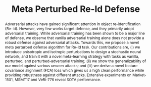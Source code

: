 ---
title: "Meta Perturbed Re-Id Defense"
authors:
  - A Verma*
  - AV Subramanyam*
  - MA Jauhar*
  - D Gera
  - RR Shah
year: 2023
status: "published"
feature: true
venue: "IEEE International Conference on Multimedia and Expo (ICME)"
tags:
  - Adversarial Robustness
  - Meta-learning
  - Object Re-Id
links:
  - type: PDF
    url: https://ieeexplore.ieee.org/document/10220009
abstract: "Adversarial attacks have gained significant attention in object re-identification (Re-Id). However, very few works target defense, and they primarily adopt adversarial training. While adversarial training has been shown to be a major line of defense, we observe that vanilla adversarial training alone does not provide a robust defense against adversarial attacks. Towards this, we propose a novel meta perturbed defense algorithm for Re-Id task. Our contributions are, (i) we introduce anisotropic and isotropic perturbations to design a stochastic neural network, and train it with a novel meta-learning strategy with tasks as vanilla, perturbed, and perturbed-adversarial training; (ii) we show the generalizability of our model against various unseen attacks; and (iii) we derive a novel feature covariance alignment (FCA) loss which gives us a high clean performance while providing robustness against different attacks. Extensive experiments on Market-1501, MSMT17 and VeRi-776 reveal SOTA performance."
---
